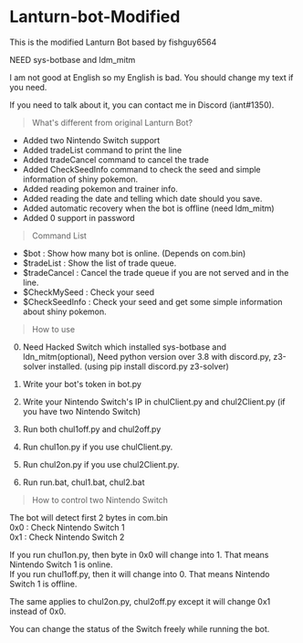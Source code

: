 # Lanturn-bot-Modified
This is the modified Lanturn Bot based by fishguy6564

NEED sys-botbase and ldm_mitm

I am not good at English so my English is bad. You should change my text if you need.

If you need to talk about it, you can contact me in Discord (iant#1350).


>What's different from original Lanturn Bot?
* Added two Nintendo Switch support
* Added tradeList command to print the line
* Added tradeCancel command to cancel the trade
* Added CheckSeedInfo command to check the seed and simple information of shiny pokemon.
* Added reading pokemon and trainer info.
* Added reading the date and telling which date should you save.
* Added automatic recovery when the bot is offline (need ldm_mitm)
* Added 0 support in password

>Command List
* $bot : Show how many bot is online. (Depends on com.bin)
* $tradeList : Show the list of trade queue.
* $tradeCancel : Cancel the trade queue if you are not served and in the line.
* $CheckMySeed : Check your seed
* $CheckSeedInfo : Check your seed and get some simple information about shiny pokemon.


>How to use

0. Need Hacked Switch which installed sys-botbase and ldn_mitm(optional), Need python version over 3.8 with discord.py, z3-solver installed. (using pip install discord.py z3-solver)  

1. Write your bot's token in bot.py
2. Write your Nintendo Switch's IP in chulClient.py and chul2Client.py (if you have two Nintendo Switch)
3. Run both chul1off.py and chul2off.py
4. Run chul1on.py if you use chulClient.py.
5. Run chul2on.py if you use chul2Client.py.
6. Run run.bat, chul1.bat, chul2.bat

>How to control two Nintendo Switch

The bot will detect first 2 bytes in com.bin  
0x0 : Check Nintendo Switch 1  
0x1 : Check Nintendo Switch 2  

If you run chul1on.py, then byte in 0x0 will change into 1. That means Nintendo Switch 1 is online.  
If you run chul1off.py, then it will change into 0. That means Nintendo Switch 1 is offline.

The same applies to chul2on.py, chul2off.py except it will change 0x1 instead of 0x0.

You can change the status of the Switch freely while running the bot. 
